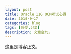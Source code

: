 ```yaml
---
layout: post
title: Oracle 11G OCM考试心得
date: 2018-9-27
categories: blog
tags: [感受,分享]
description: 文章金句。
---
```


这里是博客正文。












